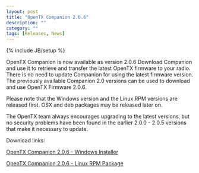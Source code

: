 ```yaml
---
layout: post
title: "OpenTX Companion 2.0.6"
description: ""
category: ""
tags: [Releases, News]
---
```

{% include JB/setup %}

OpenTX Companion is now available as version 2.0.6 
Download Companion and use it to retrieve and transfer the latest OpenTX firmware to your radio.
There is no need to update Companion for using the latest firmware version. The previously available Companion 2.0 versions can be used to download and use OpenTX Firmware 2.0.6.

Please note that the Windows version and the Linux RPM versions are released first. OSX and deb packages may be released later on.

The OpenTX team always encourages upgrading to the latest versions, but no security problems have been found in the earlier 2.0.0 - 2.0.5 versions that make it necessary to update.

Download links:

[OpenTX Companion 2.0.6 - Windows Installer](http://downloads-20.open-tx.org/companion/companionInstall_2.0.6.exe)

[OpenTX Companion 2.0.6 - Linux RPM Package](http://downloads-20.open-tx.org/companion/companion-2.0.6-i686.rpm)

